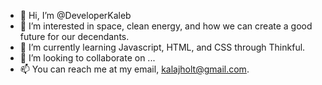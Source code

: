 - 👋 Hi, I’m @DeveloperKaleb
- 👀 I’m interested in space, clean energy, and how we can create a good future for our decendants.  
- 🌱 I’m currently learning Javascript, HTML, and CSS through Thinkful.
- 💞️ I’m looking to collaborate on ...
- 📫 You can reach me at my email, kalajholt@gmail.com.

<!---
DeveloperKaleb/DeveloperKaleb is a ✨ special ✨ repository because its `README.md` (this file) appears on your GitHub profile.
You can click the Preview link to take a look at your changes.
--->
